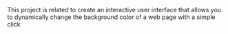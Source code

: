This project is related to create an interactive user interface that allows you to dynamically change the background color of a web page with a simple click